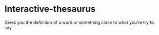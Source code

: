 # Interactive-thesaurus
Gives you the definition of a word or something close to what you're try to say
